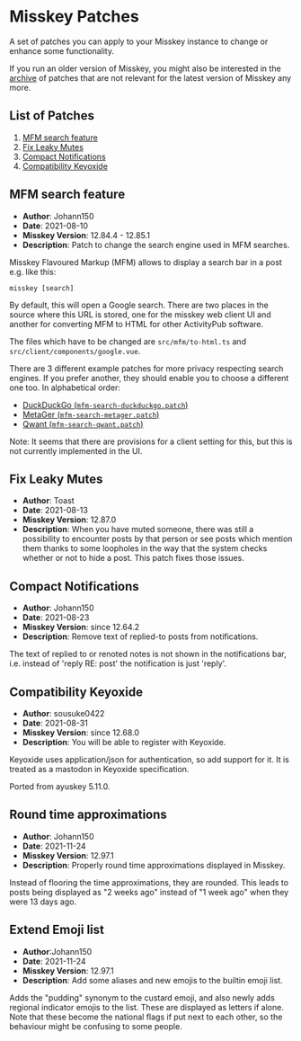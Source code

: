 # Misskey Patches

A set of patches you can apply to your Misskey instance to change or enhance
some functionality.

If you run an older version of Misskey, you might also be interested in the
[archive](archive) of patches that are not relevant for the latest version of
Misskey any more.

## List of Patches

1. [MFM search feature](#MFM-search-feature)
2. [Fix Leaky Mutes](#Fix-Leaky-Mutes)
3. [Compact Notifications](#Compact-Notifications)
4. [Compatibility Keyoxide](#compatibility-keyoxide)

## MFM search feature

* **Author**: Johann150
* **Date**: 2021-08-10
* **Misskey Version**: 12.84.4 - 12.85.1
* **Description**: Patch to change the search engine used in MFM searches.

Misskey Flavoured Markup (MFM) allows to display a search bar in a post e.g.
like this:
```MFM
misskey [search]
```

By default, this will open a Google search.
There are two places in the source where this URL is stored, one for the
misskey web client UI and another for converting MFM to HTML for other
ActivityPub software.

The files which have to be changed are `src/mfm/to-html.ts` and
`src/client/components/google.vue`.

There are 3 different example patches for more privacy respecting search
engines. If you prefer another, they should enable you to choose a different
one too. In alphabetical order:

- [DuckDuckGo (`mfm-search-duckduckgo.patch`)](mfm-search-duckduckgo.patch)
- [MetaGer (`mfm-search-metager.patch`)](mfm-search-metager.patch)
- [Qwant (`mfm-search-qwant.patch`)](mfm-search-qwant.patch)

Note: It seems that there are provisions for a client setting for this, but
this is not currently implemented in the UI.

## Fix Leaky Mutes

* **Author**: Toast
* **Date**: 2021-08-13
* **Misskey Version**: 12.87.0
* **Description**: When you have muted someone, there was still a possibility
to encounter posts by that person or see posts which mention them thanks to
some loopholes in the way that the system checks whether or not to hide a
post. This patch fixes those issues.

## Compact Notifications

* **Author**: Johann150
* **Date**: 2021-08-23
* **Misskey Version**: since 12.64.2
* **Description**: Remove text of replied-to posts from notifications.

The text of replied to or renoted notes is not shown in the notifications bar,
i.e. instead of 'reply RE: post' the notification is just 'reply'.

## Compatibility Keyoxide

* **Author**: sousuke0422
* **Date**: 2021-08-31
* **Misskey Version**: since 12.68.0
* **Description**: You will be able to register with Keyoxide.

Keyoxide uses application/json for authentication, so add support for it.
It is treated as a mastodon in Keyoxide specification.

Ported from ayuskey 5.11.0.

## Round time approximations

* **Author**: Johann150
* **Date**: 2021-11-24
* **Misskey Version**: 12.97.1
* **Description**: Properly round time approximations displayed in Misskey.

Instead of flooring the time approximations, they are rounded. This leads to
posts being displayed as "2 weeks ago" instead of "1 week ago" when they were
13 days ago.

## Extend Emoji list

* **Author**:Johann150
* **Date**: 2021-11-24
* **Misskey Version**: 12.97.1
* **Description**: Add some aliases and new emojis to the builtin emoji list.

Adds the "pudding" synonym to the custard emoji, and also newly adds regional
indicator emojis to the list. These are displayed as letters if alone. Note
that these become the national flags if put next to each other, so the
behaviour might be confusing to some people.
